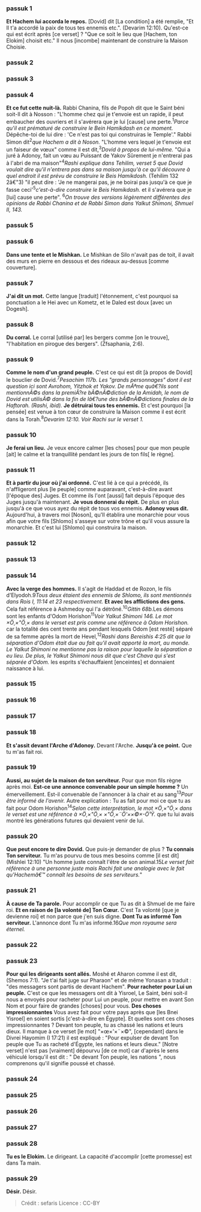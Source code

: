 
### passuk 1
<b>Et Hachem lui accorda le repos.</b> [Dovid] dit [La condition] a été remplie, "Et Il t'a accordé la paix de tous tes ennemis etc.". (Devarim 12:10). Qu'est-ce qui est écrit après [ce verset] ? "Que ce soit le lieu que [Hachem, ton Elokim] choisit etc." Il nous [incombe] maintenant de construire la Maison Choisie.

### passuk 2

### passuk 3

### passuk 4
<b>Et ce fut cette nuit-là.</b> Rabbi Chanina, fils de Popoh dit que le Saint béni soit-Il dit à Nosson : "L'homme chez qui je t'envoie est un rapide, il peut embaucher des ouvriers et il s'avérera que je lui [cause] une perte.<sup>1</sup><i class="footnote">Parce qu'il est prématuré de construire le Bein Hamikdash en ce moment.</i> Dépêche-toi de lui dire : 'Ce n'est pas toi qui construiras le Temple'." Rabbi Simon dit<sup>2</sup><i class="footnote">que Hachem a dit à Noson.</i> "L'homme vers lequel je t'envoie est un faiseur de vœux" comme il est dit,<sup>3</sup><i class="footnote">Dovid à propos de lui-même. </i> "Qui a juré à Adonoy, fait un vœu au Puissant de Yakov Sûrement je n'entrerai pas à l'abri de ma maison"<sup>4</sup><i class="footnote">Rashi explique dans Tehilim, verset 5 que Dovid voulait dire qu'il n'entrera pas dans sa maison jusqu'à ce qu'il découvre à quel endroit il est prévu de construire le Beis Hamikdosh. </i> (Tehilim 132 2â€"3) "il peut dire : 'Je ne mangerai pas, je ne boirai pas jusqu'à ce que je fasse ceci'<sup>5</sup><i class="footnote">c'est-à-dire construire le Beis Hamikdash.</i> et il s'avérera que je [lui] cause une perte". <sup>6</sup><i class="footnote">On trouve des versions légèrement différentes des opinions de Rabbi Chanina et de Rabbi Simon dans Yalkut Shimoni, Shmuel II, 143.</i>

### passuk 5

### passuk 6
<b>Dans une tente et le Mishkan.</b> Le Mishkan de Silo n'avait pas de toit, il avait des murs en pierre en dessous et des rideaux au-dessus [comme couverture].

### passuk 7
<b>J'ai dit un mot.</b> Cette langue [traduit] l'étonnement, c'est pourquoi sa ponctuation a le Hei avec un Kometz, et le Daled est doux [avec un Dogesh].

### passuk 8
<b>Du corral.</b> Le corral [utilisé par] les bergers comme [on le trouve], "l'habitation en pirogue des bergers". (Zfsaphania, 2:6).

### passuk 9
<b>Comme le nom d'un grand peuple.</b> C'est ce qui est dit [à propos de Dovid] le bouclier de Dovid.<sup>7</sup><i class="footnote">Pesachim 117b. Les "grands personnages" dont il est question ici sont Avrohom, Yitzhok et Yakov. De mÃªme quâ€?ils sont mentionnÃ©s dans la premiÃ?re bÃ©nÃ©diction de la Amidah, le nom de Dovid est utilisÃ© dans la fin de lâ€?une des bÃ©nÃ©dictions finales de la Haftorah. (Rashi, ibid).</i>
<b>Je détruirai tous tes ennemis.</b> Et c'est pourquoi [la pensée] est venue à ton cœur de construire la Maison comme il est écrit dans la Torah.<sup>8</sup><i class="footnote">Devarim 12:10. Voir Rachi sur le verset 1.</i>

### passuk 10
<b>Je ferai un lieu.</b> Je veux encore calmer [les choses] pour que mon peuple [ait] le calme et la tranquillité pendant les jours de ton fils[ le règne].

### passuk 11
<b>Et à partir du jour où j'ai ordonné.</b> C'est lié à ce qui a précédé, ils n'affligeront plus [le peuple] comme auparavant, c'est-à-dire avant [l'époque des] Juges. Et comme ils l'ont [aussi] fait depuis l'époque des Juges jusqu'à maintenant.
<b>Je vous donnerai du répit.</b> De plus en plus jusqu'à ce que vous ayez du répit de tous vos ennemis.
<b>Adonoy vous dit.</b> Aujourd'hui, à travers moi [Noson], qu'Il établira une monarchie pour vous afin que votre fils [Shlomo] s'asseye sur votre trône et qu'il vous assure la monarchie. Et c'est lui [Shlomo] qui construira la maison.

### passuk 12

### passuk 13

### passuk 14
<b>Avec la verge des hommes.</b> Il s'agit de Haddad et de Rozon, le fils d'Elyodoh.</sup>9</sup><i class="footnote">Tous deux étaient des ennemis de Shlomo, ils sont mentionnés dans Rois I, 11:14 et 23 respectivement.</i>
<b>Et avec les afflictions des gens.</b> Cela fait référence à Ashmedoy qui l'a détrôné.<sup>10</sup><i class="footnote">Gittin 68b.</i>Les démons sont les enfants d'Odom Horishon<sup>11</sup><i class="footnote">Voir Yalkut Shimoni 146. Le mot <span>×Ö¸×"Ö¸×</span> dans le verset est pris comme une référence à Odom Horishon.</i> car la totalité des cent trente ans pendant lesquels Odom [est resté] séparé de sa femme après la mort de Hevel,<sup>12</sup><i class="footnote">Rashi dans Bereishis 4:25 dit que la séparation d'Odom était due au fait qu'il avait apporté la mort, au monde. Le Yalkut Shimoni ne mentionne pas la raison pour laquelle la séparation a eu lieu. De plus, le Yalkut Shimoni nous dit que c'est Chava qui s'est séparée d'Odom.</i> les esprits s'échauffaient [enceintes] et donnaient naissance à lui.

### passuk 15

### passuk 16

### passuk 17

### passuk 18
<b>Et s'assit devant l'Arche d'Adonoy.</b> Devant l'Arche.
<b>Jusqu'à ce point.</b> Que tu m'as fait roi.

### passuk 19
<b>Aussi, au sujet de la maison de ton serviteur.</b> Pour que mon fils règne après moi.
<b>Est-ce une annonce convenable pour un simple homme ?</b> Un émerveillement. Est-il convenable de l'annoncer à la chair et au sang<sup>13</sup><i class="footnote">Pour être informé de l'avenir.</i> Autre explication : Tu as fait pour moi ce que tu as fait pour Odom Horishon<sup>14</sup><i class="footnote">Selon cette interprétation, le mot <span>×Ö¸×"Ö¸×</span> dans le verset est une référence à <span>×Ö¸×"Ö¸× ×"Ö¸×¨Ö'××©×-Ö¹Ÿ</span>.</i> que tu lui avais montré les générations futures qui devaient venir de lui.

### passuk 20
<b>Que peut encore te dire Dovid.</b> Que puis-je demander de plus ?
<b>Tu connais Ton serviteur.</b> Tu m'as pourvu de tous mes besoins comme [il est dit] (Mishlei 12:10) "Un homme juste connaît l'être de son animal.</sup>15</sup><i class="footnote">Le verset fait référence à une personne juste mais Rachi fait une analogie avec le fait qu'Hachemâ€™ connaît les besoins de ses serviteurs.</i>"

### passuk 21
<b>À cause de Ta parole.</b> Pour accomplir ce que Tu as dit à Shmuel de me faire roi.
<b>Et en raison de [la volonté de] Ton Cœur.</b> C'est Ta volonté [que je devienne roi] et non parce que j'en suis digne.
<b>Dont Tu as informé Ton serviteur.</b> L'annonce dont Tu m'as informé.</sup>16</sup><i class="footnote">Que mon royaume sera éternel.</i>

### passuk 22

### passuk 23
<b>Pour qui les dirigeants sont allés.</b> Moshé et Aharon comme il est dit, (Shemos 7:1). "Je t'ai fait juge sur Pharaon" et de même Yonasan a traduit : "des messagers sont partis de devant Hachem".
<b>Pour racheter pour Lui un peuple.</b> C'est ce que les messagers ont dit à Yisroel, Le Saint, béni soit-il nous a envoyés pour racheter pour Lui un peuple, pour mettre en avant Son Nom et pour faire de grandes [choses] pour vous.
<b>Des choses impressionnantes</b> Vous avez fait pour votre pays après que [les Bnei Yisroel] en soient sortis [c'est-à-dire en Égypte]. Et quelles sont ces choses impressionnantes ? Devant ton peuple, tu as chassé les nations et leurs dieux. Il manque à ce verset [le mot] "<span>×œ×'×¨×©</span>", [cependant] dans le Divrei Hayomim (I 17:21) il est expliqué : "Pour expulser de devant Ton peuple que Tu as racheté d'Égypte, les nations et leurs dieux." [Notre verset] n'est pas [vraiment] dépourvu [de ce mot] car d'après le sens véhiculé lorsqu'il est dit : " De devant Ton peuple, les nations ", nous comprenons qu'il signifie poussé et chassé.

### passuk 24

### passuk 25

### passuk 26

### passuk 27

### passuk 28
<b>Tu es le Elokim.</b> Le dirigeant. La capacité d'accomplir [cette promesse] est dans Ta main.

### passuk 29
<b>Désir.</b> Désir.

>Crédit : sefaris
>Licence : CC-BY
